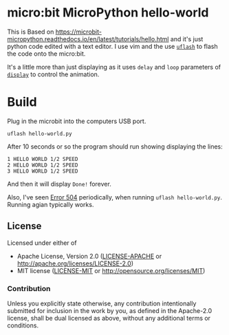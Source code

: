 # micro:bit MicroPython hello-world

This is Based on https://microbit-micropython.readthedocs.io/en/latest/tutorials/hello.html
and it's just python code edited with a text editor.
I use vim and the use
[`uflash`](https://github.com/ntoll/uflash)
to flash the code onto the micro:bit.

It's a little more than just displaying as it uses `delay` and `loop` parameters of
[`display`](https://microbit-micropython.readthedocs.io/en/latest/display.html) to
control the animation.

# Build

Plug in the microbit into the computers USB port.

```
uflash hello-world.py
```

After 10 seconds or so the program should run
showing displaying the lines:
```
1 HELLO WORLD 1/2 SPEED
2 HELLO WORLD 1/2 SPEED
3 HELLO WORLD 1/2 SPEED
```
And then it will display `Done!` forever.

Also, I've seen
[Error 504](https://support.microbit.org/support/solutions/articles/19000016969-micro-bit-error-codes)
periodically, when running `uflash hello-world.py`. Running agian
typically works.

## License

Licensed under either of

- Apache License, Version 2.0 ([LICENSE-APACHE](LICENSE-APACHE) or http://apache.org/licenses/LICENSE-2.0)
- MIT license ([LICENSE-MIT](LICENSE-MIT) or http://opensource.org/licenses/MIT)

### Contribution

Unless you explicitly state otherwise, any contribution intentionally submitted
for inclusion in the work by you, as defined in the Apache-2.0 license, shall
be dual licensed as above, without any additional terms or conditions.

